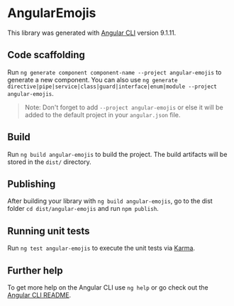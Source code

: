 # AngularEmojis

This library was generated with [Angular CLI](https://github.com/angular/angular-cli) version 9.1.11.

## Code scaffolding

Run `ng generate component component-name --project angular-emojis` to generate a new component. You can also use `ng generate directive|pipe|service|class|guard|interface|enum|module --project angular-emojis`.
> Note: Don't forget to add `--project angular-emojis` or else it will be added to the default project in your `angular.json` file. 

## Build

Run `ng build angular-emojis` to build the project. The build artifacts will be stored in the `dist/` directory.

## Publishing

After building your library with `ng build angular-emojis`, go to the dist folder `cd dist/angular-emojis` and run `npm publish`.

## Running unit tests

Run `ng test angular-emojis` to execute the unit tests via [Karma](https://karma-runner.github.io).

## Further help

To get more help on the Angular CLI use `ng help` or go check out the [Angular CLI README](https://github.com/angular/angular-cli/blob/master/README.md).
